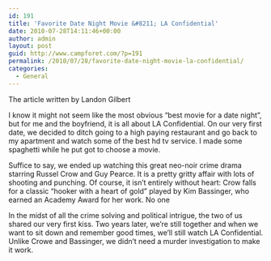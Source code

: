 ```yaml
---
id: 191
title: 'Favorite Date Night Movie &#8211; LA Confidential'
date: 2010-07-28T14:11:46+00:00
author: admin
layout: post
guid: http://www.campforet.com/?p=191
permalink: /2010/07/28/favorite-date-night-movie-la-confidential/
categories:
  - General
---
```

The article written by Landon Gilbert

I know it might not seem like the most obvious &#8220;best movie for a date night&#8221;, but for me and the boyfriend, it is all about LA Confidential. On our very first date, we decided to ditch going to a high paying restaurant and go back to my apartment and watch some of the best hd tv service. I made some spaghetti while he put got to choose a movie.

Suffice to say, we ended up watching this great neo-noir crime drama starring Russel Crow and Guy Pearce. It is a pretty gritty affair with lots of shooting and punching. Of course, it isn&#8217;t entirely without heart: Crow falls for a classic &#8220;hooker with a heart of gold&#8221; played by Kim Bassinger, who earned an Academy Award for her work. No one

In the midst of all the crime solving and political intrigue, the two of us shared our very first kiss. Two years later, we&#8217;re still together and when we want to sit down and remember good times, we&#8217;ll still watch LA Confidential. Unlike Crowe and Bassinger, we didn&#8217;t need a murder investigation to make it work.